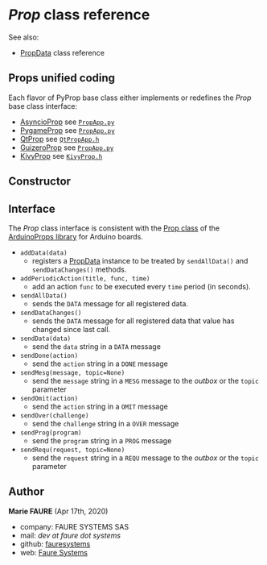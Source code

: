 # *Prop* class reference
See also:
* <a href="PropData.md" target="_blank">PropData</a> class reference

## Props unified coding
Each flavor of PyProp base class either implements or redefines the *Prop* base class interface:
* [AsyncioProp](#asyncio-framework-asyncioprop) see <a href="../core/PropApp.py" target="_blank">`PropApp.py`</a>
* [PygameProp](#asyncio-framework-asyncioprop) see <a href="../core/PropApp.py" target="_blank">`PropApp.py`</a>
* [QtProp](#pyqt5-framework) see <a href="../core/QtPropApp.py" target="_blank">`QtPropApp.h`</a>
* [GuizeroProp](#guizero-tkinter-gui-framework-guizeroprop) see <a href="../core/PropApp.py" target="_blank">`PropApp.py`</a>
* [KivyProp](#kivy-framework-kivyprop) see <a href="../core/KivyProp.py" target="_blank">`KivyProp.h`</a>


## Constructor


## Interface
The *Prop* class interface is consistent with the <a href="https://github.com/xcape-io/ArduinoProps/blob/master/help/Prop.md" target="_blank">Prop class</a> of the <a href="https://github.com/xcape-io/ArduinoProps#arduinoprops-library" target="_blank">ArduinoProps library</a> for Arduino boards.

* `addData(data)`
    -  registers a [PropData](PropData.md) instance to be treated by `sendAllData()` and `sendDataChanges()` methods.
* `addPeriodicAction(title, func, time)`
    - add an action `func` to be executed every `time` period (in seconds).
* `sendAllData()`
    - sends the `DATA` message for all registered data. 
* `sendDataChanges()`
    - sends the `DATA` message for all registered data that value has changed since last call. 
* `sendData(data)`
    - send the `data` string in a `DATA` message 
* `sendDone(action)`
    - send the `action` string in a `DONE` message  
* `sendMesg(message, topic=None)`
    - send the `message` string in a `MESG` message to the *outbox* or the `topic` parameter
* `sendOmit(action)`
    - send the `action` string in a `OMIT` message  
* `sendOver(challenge)`
    - send the `challenge` string in a `OVER` message  
* `sendProg(program)`
    - send the `program` string in a `PROG` message  
* `sendRequ(request, topic=None)`
    - send the `request` string in a `REQU` message to the *outbox* or the `topic` parameter


## Author

**Marie FAURE** (Apr 17th, 2020)
* company: FAURE SYSTEMS SAS
* mail: *dev at faure dot systems*
* github: <a href="https://github.com/fauresystems?tab=repositories" target="_blank">fauresystems</a>
* web: <a href="https://faure.systems/" target="_blank">Faure Systems</a>